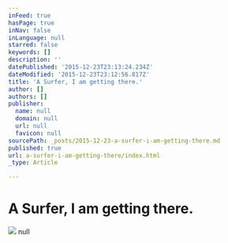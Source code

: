 ```yaml
---
inFeed: true
hasPage: true
inNav: false
inLanguage: null
starred: false
keywords: []
description: ''
datePublished: '2015-12-23T23:13:24.234Z'
dateModified: '2015-12-23T23:12:56.817Z'
title: 'A Surfer, I am getting there.'
author: []
authors: []
publisher:
  name: null
  domain: null
  url: null
  favicon: null
sourcePath: _posts/2015-12-23-a-surfer-i-am-getting-there.md
published: true
url: a-surfer-i-am-getting-there/index.html
_type: Article

---
```

# A Surfer, I am getting there.
![](https://the-grid-user-content.s3-us-west-2.amazonaws.com/95df9ba9-6665-42b8-a702-f0fdadd3b6a1.jpg)
null